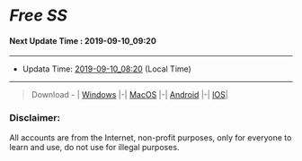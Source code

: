 
# *Free SS*

#### Next Update Time : 2019-09-10_09:20

---
* Updata Time: [2019-09-10_08:20](https://github.com/Geek-007/free-SS/blob/master/2019-09-10_08:20_FreeSS.txt) (Local Time)
---

> Download - | [Windows](https://github.com/shadowsocks/shadowsocks-windows/releases) |-| [MacOS](https://github.com/shadowsocks/shadowsocks-iOS/releases) |-| [Android](https://github.com/shadowsocks/shadowsocks-android/releases) |-| [IOS](https://itunes.apple.com/us/)|

### Disclaimer:
All accounts are from the Internet, non-profit purposes, only for everyone to learn and use, do not use for illegal purposes.
<br>
